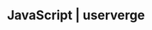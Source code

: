 ---
title: JavaScript | userverge
category: JavaScript
layout: javascript
permalink: /javascript/
---